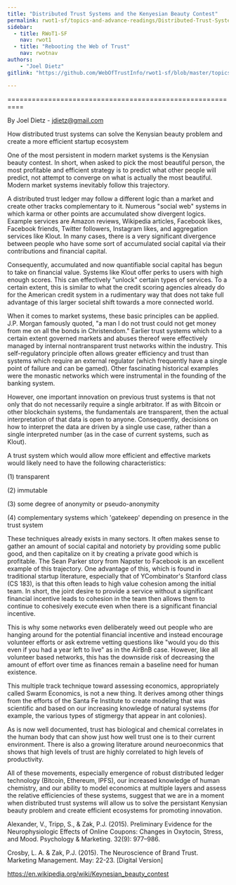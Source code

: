```yaml
---
title: "Distributed Trust Systems and the Kenyesian Beauty Contest"
permalink: rwot1-sf/topics-and-advance-readings/Distributed-Trust-Systems-and-the-Kenyesian-Beauty-Contest/
sidebar:
  - title: RWoT1-SF
    nav: rwot1
  - title: "Rebooting the Web of Trust"
    nav: rwotnav
authors:
	- "Joel Dietz"
gitlink: "https://github.com/WebOfTrustInfo/rwot1-sf/blob/master/topics-and-advance-readings/Distributed-Trust-Systems-and-the-Kenyesian-Beauty-Contest.md"

---
```


==========================================================

By Joel Dietz - jdietz@gmail.com

How distributed trust systems can solve the Kenysian beauty problem and create a more efficient startup ecosystem

One of the most persistent in modern market systems is the Kenysian beauty contest. In short, when asked to pick the most beautiful person, the most profitable and efficient strategy is to predict what other people will predict, not attempt to converge on what is actually the most beautiful.  Modern market systems inevitably follow this trajectory.

A distributed trust ledger may follow a different logic than a market and create other tracks complementary to it. Numerous "social web" systems in which karma or other points are accumulated show divergent logics. Example services are Amazon reviews, Wikipedia articles, Facebook likes, Facebook friends, Twitter followers, Instagram likes, and aggregation services like Klout. In many cases, there is a very significant divergence between people who have some sort of accumulated social capital via their contributions and financial capital.

Consequently, accumulated and now quantifiable social capital has begun to take on financial value. Systems like Klout offer perks to users with high enough scores. This can effectively "unlock" certain types of services. To a certain extent, this is similar to what the credit scoring agencies already do for the American credit system in a rudimentary way that does not take full advantage of this larger societal shift towards a more connected world.

When it comes to market systems, these basic principles can be applied. J.P. Morgan famously quoted, "a man I do not trust could not get money from me on all the bonds in Christendom." Earlier trust systems which to a certain extent governed markets and abuses thereof were effectively managed by internal nontransparent trust networks within the industry. This self-regulatory principle often allows greater efficiency and trust than systems which require an external regulator (which frequently have a single point of failure and can be gamed). Other fascinating historical examples were the monastic networks which were instrumental in the founding of the banking system.

However, one important innovation on previous trust systems is that not only that do not necessarily require a single arbitrator. If as with Bitcoin or other blockchain systems, the fundamentals are transparent, then the actual interpretation of that data is open to anyone. Consequently, decisions on how to interpret the data are driven by a single use case, rather than a single interpreted number (as in the case of current systems, such as Klout).

A trust system which would allow more efficient and effective markets would likely need to have the following characteristics:

 (1) transparent

 (2) immutable

 (3) some degree of anonymity or pseudo-anonymity

 (4) complementary systems which 'gatekeep' depending on presence in the trust system

These techniques already exists in many sectors. It often makes sense to gather an amount of social capital and notoriety by providing some public good, and then capitalize on it by creating a private good which is profitable. The Sean Parker story from Napster to Facebook is an excellent example of this trajectory. One advantage of this, which is found in traditional startup literature, especially that of YCombinator's Stanford class (CS 183), is that this often leads to high value cohesion among the initial team. In short, the joint desire to provide a service without a significant financial incentive leads to cohesion in the team then allows them to continue to cohesively execute even when there is a significant financial incentive.

This is why some networks even deliberately weed out people who are hanging around for the potential financial incentive and instead encourage volunteer efforts or ask extreme vetting questions like "would you do this even if you had a year left to live" as in the AirBnB case. However, like all volunteer based networks, this has the downside risk of decreasing the amount of effort over time as finances remain a baseline need for human existence.

This multiple track technique toward assessing economics, appropriately called Swarm Economics, is not a new thing. It derives among other things from the efforts of the Santa Fe Institute to create modeling that was scientific and based on our increasing knowledge of natural systems (for example, the various types of stigmergy that appear in ant colonies).

As is now well documented, trust has biological and chemical correlates in the human body that can show just how well trust one is to their current environment.  There is also a growing literature around neuroeconmics that shows that high levels of trust are highly correlated to high levels of productivity.

All of these movements, especially emergence of robust distributed ledger technology (Bitcoin, Ethereum, IPFS), our increased knowledge of human chemistry, and our ability to model economics at multiple layers and assess the relative efficiencies of these systems, suggest that we are in a moment when distributed trust systems will allow us to solve the persistant Kenysian beauty problem and create efficient ecosystems for promoting innovation.



Alexander, V., Tripp, S., & Zak, P.J. (2015). Preliminary Evidence for the Neurophysiologic Effects of Online Coupons: Changes in Oxytocin, Stress, and Mood.  Psychology & Marketing. 32(9): 977–986.

Crosby, L. A. & Zak, P.J. (2015). The Neuroscience of Brand Trust. Marketing Management. May: 22-23. [Digital Version]

https://en.wikipedia.org/wiki/Keynesian_beauty_contest
